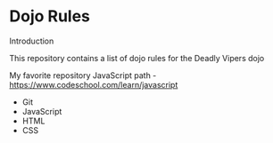 Dojo Rules
==========
Introduction 

This repository contains a list of dojo rules for the Deadly Vipers dojo

My favorite repository JavaScript
path - https://www.codeschool.com/learn/javascript

 * Git
 * JavaScript
 * HTML
 * CSS

